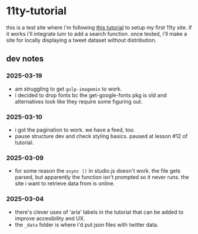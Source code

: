 # 11ty-tutorial
this is a test site where i'm following [this tutorial](https://learn-eleventy.pages.dev/) to setup my first 11ty site. if it works i'll integrate lunr to add a search function. once tested, i'll make a site for locally displaying a tweet dataset without distribution. 

## dev notes
### 2025-03-19
- am struggling to get `gulp-imagemin` to work. 
- i decided to drop fonts bc the get-google-fonts pkg is old and alternatives look like they require some figuring out.
 
 ### 2025-03-10
- i got the pagination to work. we have a feed, too.
- pause structure dev and check styling basics. paused at lesson #12 of tutorial.    

### 2025-03-09
- for some reason the `async ()` in studio.js doesn't work. the file gets parsed, but apparently the function isn't prompted so it never runs. the site i want to retrieve data from is online.

### 2025-03-04
- there's clever uses of 'aria' labels in the tutorial that can be added to improve accesibility and UX.
- the `_data` folder is where i'd put json files with twitter data.
